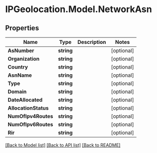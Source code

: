 # IPGeolocation.Model.NetworkAsn

## Properties

Name | Type | Description | Notes
------------ | ------------- | ------------- | -------------
**AsNumber** | **string** |  | [optional] 
**Organization** | **string** |  | [optional] 
**Country** | **string** |  | [optional] 
**AsnName** | **string** |  | [optional] 
**Type** | **string** |  | [optional] 
**Domain** | **string** |  | [optional] 
**DateAllocated** | **string** |  | [optional] 
**AllocationStatus** | **string** |  | [optional] 
**NumOfIpv4Routes** | **string** |  | [optional] 
**NumOfIpv6Routes** | **string** |  | [optional] 
**Rir** | **string** |  | [optional] 

[[Back to Model list]](../../README.md#documentation-for-models) [[Back to API list]](../../README.md#documentation-for-api-endpoints) [[Back to README]](../../README.md)

